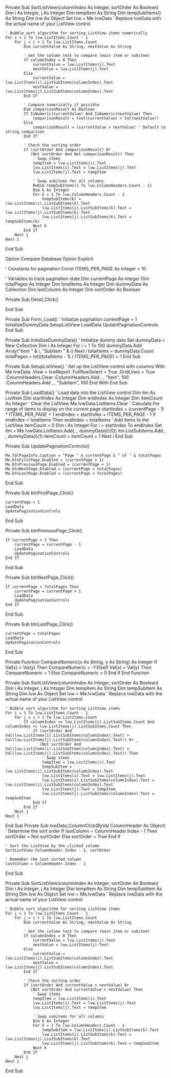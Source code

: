 Private Sub SortListView(columnIndex As Integer, sortOrder As Boolean)
    Dim i As Integer, j As Integer
    Dim tempItem As String
    Dim tempSubItems() As String
    Dim lvw As Object
    Set lvw = Me.lvwData ' Replace lvwData with the actual name of your ListView control

    ' Bubble sort algorithm for sorting ListView items numerically
    For i = 1 To lvw.ListItems.Count - 1
        For j = i + 1 To lvw.ListItems.Count
            Dim currentValue As String, nextValue As String
            
            ' Get the column text to compare (main item or subitem)
            If columnIndex = 0 Then
                currentValue = lvw.ListItems(i).Text
                nextValue = lvw.ListItems(j).Text
            Else
                currentValue = lvw.ListItems(i).ListSubItems(columnIndex).Text
                nextValue = lvw.ListItems(j).ListSubItems(columnIndex).Text
            End If
            
            ' Compare numerically if possible
            Dim comparisonResult As Boolean
            If IsNumeric(currentValue) And IsNumeric(nextValue) Then
                comparisonResult = (Val(currentValue) > Val(nextValue))
            Else
                comparisonResult = (currentValue > nextValue) ' Default to string comparison
            End If
            
            ' Check the sorting order
            If (sortOrder And comparisonResult) Or _
               (Not sortOrder And Not comparisonResult) Then
                ' Swap items
                tempItem = lvw.ListItems(i).Text
                lvw.ListItems(i).Text = lvw.ListItems(j).Text
                lvw.ListItems(j).Text = tempItem
                
                ' Swap subitems for all columns
                ReDim tempSubItems(1 To lvw.ColumnHeaders.Count - 1)
                Dim k As Integer
                For k = 1 To lvw.ColumnHeaders.Count - 1
                    tempSubItems(k) = lvw.ListItems(i).ListSubItems(k).Text
                    lvw.ListItems(i).ListSubItems(k).Text = lvw.ListItems(j).ListSubItems(k).Text
                    lvw.ListItems(j).ListSubItems(k).Text = tempSubItems(k)
                Next k
            End If
        Next j
    Next i
End Sub




Option Compare Database
Option Explicit
 
' Constants for pagination
Const ITEMS_PER_PAGE As Integer = 10
 
' Variables to track pagination state
Dim currentPage As Integer
Dim totalPages As Integer
Dim totalItems As Integer
Dim dummyData As Collection
Dim lastColumn As Integer
Dim sortOrder As Boolean
 
Private Sub Detail_Click()

End Sub

Private Sub Form_Load()
    ' Initialize pagination
    currentPage = 1
    InitializeDummyData
    SetupListView
    LoadData
    UpdatePaginationControls
End Sub
 
Private Sub InitializeDummyData()
    ' Initialize dummy data
    Set dummyData = New Collection
    Dim i As Integer
    For i = 1 To 100
        dummyData.Add Array("Item " & i, "SubItem " & i)
    Next i
    totalItems = dummyData.Count
    totalPages = Int((totalItems - 1) / ITEMS_PER_PAGE) + 1
End Sub
 
Private Sub SetupListView()
    ' Set up the ListView control with columns
    With Me.lvwData
        .View = lvwReport
        .FullRowSelect = True
        .GridLines = True
        .ColumnHeaders.Clear
        .ColumnHeaders.Add , , "Item", 100
        .ColumnHeaders.Add , , "SubItem", 100
    End With
End Sub
 
Private Sub LoadData()
    ' Load data into the ListView control
    Dim itm As ListItem
    Dim startIndex As Integer
    Dim endIndex As Integer
    Dim itemCount As Integer
    ' Clear the ListView
    Me.lvwData.ListItems.Clear
    ' Calculate the range of items to display on the current page
    startIndex = (currentPage - 1) * ITEMS_PER_PAGE + 1
    endIndex = startIndex + ITEMS_PER_PAGE - 1
    If endIndex > totalItems Then endIndex = totalItems
    ' Add items to the ListView
    itemCount = 0
    Dim i As Integer
    For i = startIndex To endIndex
        Set itm = Me.lvwData.ListItems.Add(, , dummyData(i)(0))
        itm.ListSubItems.Add , , dummyData(i)(1)
        itemCount = itemCount + 1
    Next i
End Sub
 
Private Sub UpdatePaginationControls()
    
    Me.lblPageInfo.Caption = "Page " & currentPage & " of " & totalPages
    Me.btnFirstPage.Enabled = (currentPage > 1)
    Me.btnPreviousPage.Enabled = (currentPage > 1)
    Me.btnNextPage.Enabled = (currentPage < totalPages)
    Me.btnLastPage.Enabled = (currentPage < totalPages)
End Sub
 
Private Sub btnFirstPage_Click()

    currentPage = 1
    LoadData
    UpdatePaginationControls
End Sub
 
Private Sub btnPreviousPage_Click()
    
    If currentPage > 1 Then
        currentPage = currentPage - 1
        LoadData
        UpdatePaginationControls
    End If
End Sub
 
Private Sub btnNextPage_Click()
    
    If currentPage < totalPages Then
        currentPage = currentPage + 1
        LoadData
        UpdatePaginationControls
    End If
End Sub
 
Private Sub btnLastPage_Click()

    currentPage = totalPages
    LoadData
    UpdatePaginationControls
End Sub

Private Function CompareNumeric(x As String, y As String) As Integer
    If Val(x) < Val(y) Then
        CompareNumeric = -1
    ElseIf Val(x) > Val(y) Then
        CompareNumeric = 1
    Else
        CompareNumeric = 0
    End If
End Function

Private Sub SortListView(columnIndex As Integer, sortOrder As Boolean)
    Dim i As Integer, j As Integer
    Dim tempItem As String
    Dim tempSubItem As String
    Dim lvw As Object
    Set lvw = Me.lvwData ' Replace lvwData with the actual name of your ListView control

    ' Bubble sort algorithm for sorting ListView items
    For i = 1 To lvw.ListItems.Count - 1
        For j = i + 1 To lvw.ListItems.Count
            If columnIndex <= lvw.ListItems(i).ListSubItems.Count And columnIndex <= lvw.ListItems(j).ListSubItems.Count Then
                If (sortOrder And Val(lvw.ListItems(i).ListSubItems(columnIndex).Text) > Val(lvw.ListItems(j).ListSubItems(columnIndex).Text)) Or _
                   (Not sortOrder And Val(lvw.ListItems(i).ListSubItems(columnIndex).Text) < Val(lvw.ListItems(j).ListSubItems(columnIndex).Text)) Then
                    ' Swap items
                    tempItem = lvw.ListItems(i).Text
                    tempSubItem = lvw.ListItems(i).ListSubItems(columnIndex).Text
                    lvw.ListItems(i).Text = lvw.ListItems(j).Text
                    lvw.ListItems(i).ListSubItems(columnIndex).Text = lvw.ListItems(j).ListSubItems(columnIndex).Text
                    lvw.ListItems(j).Text = tempItem
                    lvw.ListItems(j).ListSubItems(columnIndex).Text = tempSubItem
                End If
            End If
        Next j
    Next i
End Sub
Private Sub lvwData_ColumnClick(ByVal ColumnHeader As Object)
    ' Determine the sort order
    If lastColumn = ColumnHeader.Index - 1 Then
        sortOrder = Not sortOrder
    Else
        sortOrder = True
    End If
    
    ' Sort the ListView by the clicked column
    SortListView ColumnHeader.Index - 1, sortOrder
    
    ' Remember the last sorted column
    lastColumn = ColumnHeader.Index - 1
End Sub




Private Sub SortListView(columnIndex As Integer, sortOrder As Boolean)
    Dim i As Integer, j As Integer
    Dim tempItem As String
    Dim tempSubItem As String
    Dim lvw As Object
    Set lvw = Me.lvwData ' Replace lvwData with the actual name of your ListView control

    ' Bubble sort algorithm for sorting ListView items
    For i = 1 To lvw.ListItems.Count - 1
        For j = i + 1 To lvw.ListItems.Count
            Dim currentValue As String, nextValue As String
            
            ' Get the column text to compare (main item or subitem)
            If columnIndex = 0 Then
                currentValue = lvw.ListItems(i).Text
                nextValue = lvw.ListItems(j).Text
            Else
                currentValue = lvw.ListItems(i).ListSubItems(columnIndex).Text
                nextValue = lvw.ListItems(j).ListSubItems(columnIndex).Text
            End If
            
            ' Check the sorting order
            If (sortOrder And currentValue > nextValue) Or _
               (Not sortOrder And currentValue < nextValue) Then
                ' Swap items
                tempItem = lvw.ListItems(i).Text
                lvw.ListItems(i).Text = lvw.ListItems(j).Text
                lvw.ListItems(j).Text = tempItem
                
                ' Swap subitems for all columns
                Dim k As Integer
                For k = 1 To lvw.ColumnHeaders.Count - 1
                    tempSubItem = lvw.ListItems(i).ListSubItems(k).Text
                    lvw.ListItems(i).ListSubItems(k).Text = lvw.ListItems(j).ListSubItems(k).Text
                    lvw.ListItems(j).ListSubItems(k).Text = tempSubItem
                Next k
            End If
        Next j
    Next i
End Sub
